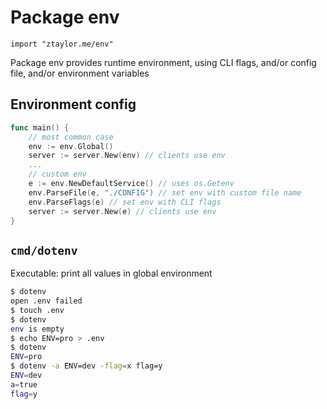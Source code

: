 # Package env

`import "ztaylor.me/env"`

Package env provides runtime environment, using CLI flags, and/or config file, and/or environment variables

## Environment config

```go
func main() {
	// most common case
	env := env.Global()
	server := server.New(env) // clients use env
	...
	// custom env
	e := env.NewDefaultService() // uses os.Getenv
	env.ParseFile(e, "./CONFIG") // set env with custom file name
	env.ParseFlags(e) // set env with CLI flags
	server := server.New(e) // clients use env
}
```

## `cmd/dotenv`

Executable: print all values in global environment

```sh
$ dotenv
open .env failed
$ touch .env
$ dotenv
env is empty
$ echo ENV=pro > .env
$ dotenv
ENV=pro
$ dotenv -a ENV=dev -flag=x flag=y
ENV=dev
a=true
flag=y
```
